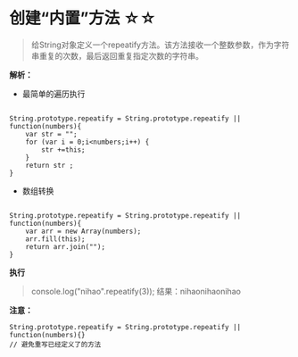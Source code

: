 # 创建“内置”方法  ☆☆

> 给String对象定义一个repeatify方法。该方法接收一个整数参数，作为字符串重复的次数，最后返回重复指定次数的字符串。

**解析：**

- 最简单的遍历执行

```

String.prototype.repeatify = String.prototype.repeatify || function(numbers){
	var str = "";
	for (var i = 0;i<numbers;i++) {
		str +=this;
	}
	return str ;
}

```

- 数组转换

```

String.prototype.repeatify = String.prototype.repeatify || function(numbers){
	var arr = new Array(numbers);
	arr.fill(this);
	return arr.join("");
}

```

**执行**

> console.log("nihao".repeatify(3));
结果：nihaonihaonihao

**注意：**
```
String.prototype.repeatify = String.prototype.repeatify || function(numbers){}
// 避免重写已经定义了的方法
```